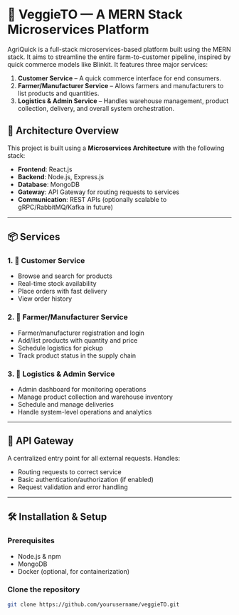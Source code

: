 
# 🌾 VeggieTO — A MERN Stack Microservices Platform

AgriQuick is a full-stack microservices-based platform built using the MERN stack. It aims to streamline the entire farm-to-customer pipeline, inspired by quick commerce models like Blinkit. It features three major services:

1. **Customer Service** – A quick commerce interface for end consumers.
2. **Farmer/Manufacturer Service** – Allows farmers and manufacturers to list products and quantities.
3. **Logistics & Admin Service** – Handles warehouse management, product collection, delivery, and overall system orchestration.

## 🧩 Architecture Overview

This project is built using a **Microservices Architecture** with the following stack:

- **Frontend**: React.js
- **Backend**: Node.js, Express.js
- **Database**: MongoDB
- **Gateway**: API Gateway for routing requests to services
- **Communication**: REST APIs (optionally scalable to gRPC/RabbitMQ/Kafka in future)

---

## 📦 Services

### 1. 🛒 Customer Service
- Browse and search for products
- Real-time stock availability
- Place orders with fast delivery
- View order history

### 2. 🌱 Farmer/Manufacturer Service
- Farmer/manufacturer registration and login
- Add/list products with quantity and price
- Schedule logistics for pickup
- Track product status in the supply chain

### 3. 🚚 Logistics & Admin Service
- Admin dashboard for monitoring operations
- Manage product collection and warehouse inventory
- Schedule and manage deliveries
- Handle system-level operations and analytics

---

## 🚪 API Gateway

A centralized entry point for all external requests. Handles:
- Routing requests to correct service
- Basic authentication/authorization (if enabled)
- Request validation and error handling

---

## 🛠️ Installation & Setup

### Prerequisites
- Node.js & npm
- MongoDB
- Docker (optional, for containerization)

### Clone the repository

```bash
git clone https://github.com/yourusername/veggieTO.git

